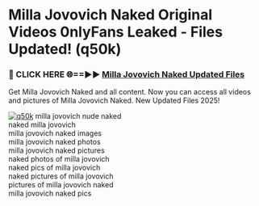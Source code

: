 # Milla Jovovich Naked Original Videos 0nlyFans Leaked - Files Updated! (q50k)

<h3>🔴 CLICK HERE 🌐==►► <a href="https://tinyurl.com/up5wt9bj" rel="nofollow">Milla Jovovich Naked Updated Files</a></h3>

Get Milla Jovovich Naked and all content. Now you can access all videos and pictures of Milla Jovovich Naked. New Updated Files 2025!

[![q50k](https://i.imgur.com/ABiUzMV.gif)](https://tinyurl.com/up5wt9bj)
milla jovovich nude naked<br>
naked milla jovovich<br>
milla jovovich naked images<br>
milla jovovich naked photos<br>
milla jovovich naked pictures<br>
naked photos of milla jovovich<br>
naked pics of milla jovovich<br>
naked pictures of milla jovovich<br>
pictures of milla jovovich naked<br>
milla jovovich naked pics